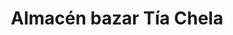 ---
title: "Almacén bazar Tía Chela"
url: /los-quinquelles/almacen-bazar-tia-chela/
shop: general
---
